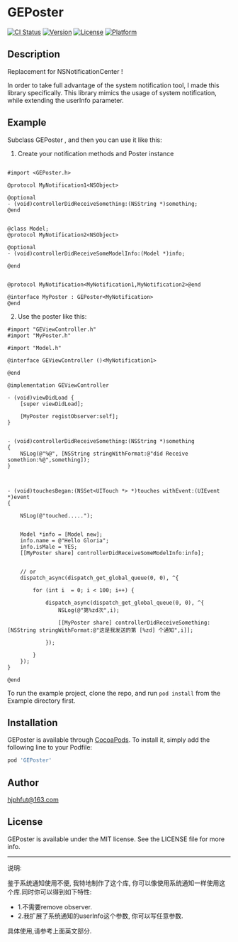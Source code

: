 # GEPoster


[![CI Status](http://img.shields.io/travis/hjphfut@163.com/GEPoster.svg?style=flat)](https://travis-ci.org/hjphfut@163.com/GEPoster)
[![Version](https://img.shields.io/cocoapods/v/GEPoster.svg?style=flat)](http://cocoapods.org/pods/GEPoster)
[![License](https://img.shields.io/cocoapods/l/GEPoster.svg?style=flat)](http://cocoapods.org/pods/GEPoster)
[![Platform](https://img.shields.io/cocoapods/p/GEPoster.svg?style=flat)](http://cocoapods.org/pods/GEPoster)



## Description
Replacement for  NSNotificationCenter !

In order to take full advantage of the system notification tool, I made this library specifically.
This library mimics the usage of system notification, while extending the userInfo parameter.



## Example

Subclass GEPoster , and then you can use it like this:

1. Create  your notification methods and Poster instance
```object-c

#import <GEPoster.h>

@protocol MyNotification1<NSObject>

@optional
- (void)controllerDidReceiveSomething:(NSString *)something;
@end


@class Model;
@protocol MyNotification2<NSObject>

@optional
- (void)controllerDidReceiveSomeModelInfo:(Model *)info;

@end


@protocol MyNotification<MyNotification1,MyNotification2>@end

@interface MyPoster : GEPoster<MyNotification>
@end
```

2. Use the poster like this:

```object-c
#import "GEViewController.h"
#import "MyPoster.h"

#import "Model.h"

@interface GEViewController ()<MyNotification1>

@end

@implementation GEViewController

- (void)viewDidLoad {
    [super viewDidLoad];
    
    [MyPoster registObserver:self];
}


- (void)controllerDidReceiveSomething:(NSString *)something
{
    NSLog(@"%@", [NSString stringWithFormat:@"did Receive somethion:%@",something]);
}



- (void)touchesBegan:(NSSet<UITouch *> *)touches withEvent:(UIEvent *)event
{
    
    NSLog(@"touched.....");
    
    
    Model *info = [Model new];
    info.name = @"Hello Gloria";
    info.isMale = YES;
    [[MyPoster share] controllerDidReceiveSomeModelInfo:info];
    
    
    // or 
    dispatch_async(dispatch_get_global_queue(0, 0), ^{
        
        for (int i  = 0; i < 100; i++) {
            
            dispatch_async(dispatch_get_global_queue(0, 0), ^{
                NSLog(@"第%zd次",i);
                
                [[MyPoster share] controllerDidReceiveSomething:[NSString stringWithFormat:@"这是我发送的第 [%zd] 个通知",i]];
                
            });
            
        }
    });
}

@end

```


To run the example project, clone the repo, and run `pod install` from the Example directory first.

## Installation

GEPoster is available through [CocoaPods](http://cocoapods.org). To install
it, simply add the following line to your Podfile:

```ruby
pod 'GEPoster'
```

## Author

hjphfut@163.com

## License

GEPoster is available under the MIT license. See the LICENSE file for more info.




**********************

说明:

鉴于系统通知使用不便, 我特地制作了这个库, 你可以像使用系统通知一样使用这个库.同时你可以得到如下特性:
- 1.不需要remove observer.
- 2.我扩展了系统通知的userInfo这个参数, 你可以写任意参数.

具体使用,请参考上面英文部分.

